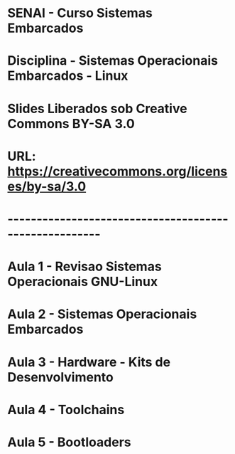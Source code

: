 # SENAI - Curso Sistemas Embarcados
# Disciplina - Sistemas Operacionais Embarcados - Linux
# Slides Liberados sob Creative Commons BY-SA 3.0
# URL: https://creativecommons.org/licenses/by-sa/3.0
# ------------------------------------------------------
# 
# Aula 1 - Revisao Sistemas Operacionais GNU-Linux
# Aula 2 - Sistemas Operacionais Embarcados
# Aula 3 - Hardware - Kits de Desenvolvimento
# Aula 4 - Toolchains
# Aula 5 - Bootloaders

